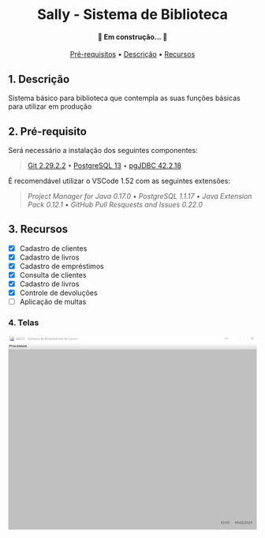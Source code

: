 <h1 align="center">  Sally - Sistema de Biblioteca </h1> <h4 align="center"> 🚧 Em construção... 🚧 </h4>







<p align="center">
 <a href="#Pré-requisitos">Pré-requisitos</a> •
 <a href="#Descrição">Descrição</a> • 
 <a href="#Recursos">Recursos</a>  
</p>

## 1. Descrição

Sistema básico para biblioteca que contempla as suas funções básicas para utilizar em produção

## 2. Pré-requisito
Será necessário a instalação dos seguintes componentes:

> [Git 2.29.2.2]((https://git-scm.com/)) • [PostgreSQL 13](https://www.postgresql.org/about/news/postgresql-13-released-2077/) • [pgJDBC 42.2.18]((https://jdbc.postgresql.org/download.html)) 

É recomendável utilizar o VSCode 1.52 com as seguintes extensões:

> *Project Manager for Java 0.17.0* • *PostgreSQL 1.1.17* • *Java Extension Pack 0.12.1* • *GitHub Pull Resquests and Issues 0.22.0*  
 
## 3. Recursos 
- [x] Cadastro de clientes
- [x]  Cadastro de livros 
- [x]  Cadastro de empréstimos
- [x]  Consulta de clientes
- [x]  Cadastro de livros
- [x]  Controle de devoluções
- [ ]  Aplicação de multas

### 4. Telas

![](tela1.gif)
